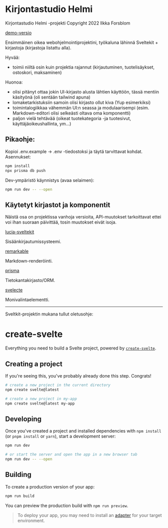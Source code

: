 # Kirjontastudio Helmi

Kirjontastudio Helmi -projekti Copyright 2022 Ilkka Forsblom

[demo-versio](https://puoti-production.up.railway.app/)

Ensimmäinen oikea webohjelmointiprojektini, 
työkaluna lähinnä Sveltekit + kirjastoja (kirjastoja listattu alla).

Hyvää:
- toimii niiltä osin kuin projektia rajannut (kirjautuminen, tuotelisäykset, ostoskori, maksaminen)

Huonoa:
- olisi pitänyt ottaa jokin UI-kirjasto alusta lähtien käyttöön, 
  tässä mentiin käsityönä (oli sentään tailwind apuna)
- lomaketarkistuksiin samoin olisi kirjasto ollut kiva (Yup esimerkiksi)
- toimintalogiikkaa vähemmän UI:n seassa ja modulaarisempi 
  (esim. Markdown-editori olisi selkeästi oltava oma komponentti)
- paljon vielä tehtävää (oikeat tuotekategoria -ja tuotesivut, käyttäjäoikeushallinta, ym...)


## Pikaohje:

Kopioi .env.example -> .env -tiedostoksi ja täytä tarvittavat kohdat.
Asennukset:

```bash
npm install
npx prisma db push
```

Dev-ympäristö käynnistys (avaa selaimen):

```bash
npm run dev -- --open
```



## Käytetyt kirjastot ja komponentit

Näistä osa on projektissa vanhoja versioita, API-muutokset tarkoittavat ettei voi ihan suoraan päivittää, tosin muutokset eivät isoja.

[lucia-sveltekit](https://lucia-sveltekit.vercel.app/)

  Sisäänkirjautumissysteemi.

[remarkable](https://github.com/jonschlinkert/remarkable)

  Markdown-renderöinti. 

[prisma](https://www.prisma.io/)

  Tietokantakirjasto/ORM.

[svelecte](https://mskocik.github.io/svelecte/)

  Monivalintaelementti. 

----

Sveltkit-projektin mukana tullut oletusohje:

# create-svelte

Everything you need to build a Svelte project, powered by [`create-svelte`](https://github.com/sveltejs/kit/tree/master/packages/create-svelte).

## Creating a project

If you're seeing this, you've probably already done this step. Congrats!

```bash
# create a new project in the current directory
npm create svelte@latest

# create a new project in my-app
npm create svelte@latest my-app
```

## Developing

Once you've created a project and installed dependencies with `npm install` (or `pnpm install` or `yarn`), start a development server:

```bash
npm run dev

# or start the server and open the app in a new browser tab
npm run dev -- --open
```

## Building

To create a production version of your app:

```bash
npm run build
```

You can preview the production build with `npm run preview`.

> To deploy your app, you may need to install an [adapter](https://kit.svelte.dev/docs/adapters) for your target environment.
